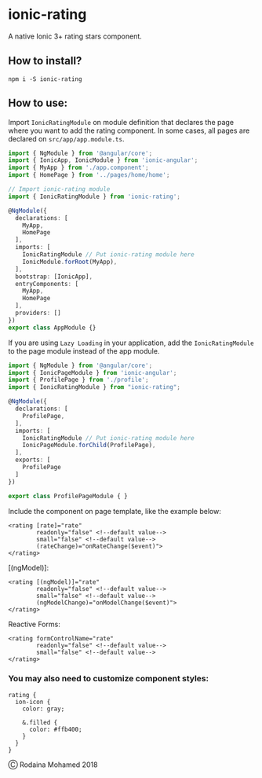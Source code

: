 # ionic-rating

A native Ionic 3+ rating stars component.

## How to install?

`npm i -S ionic-rating`

## How to use:

Import `IonicRatingModule` on module definition that declares the page where you want to add the rating component. In some cases, all pages are declared on `src/app/app.module.ts`.

```typescript
import { NgModule } from '@angular/core';
import { IonicApp, IonicModule } from 'ionic-angular';
import { MyApp } from './app.component';
import { HomePage } from '../pages/home/home';

// Import ionic-rating module
import { IonicRatingModule } from 'ionic-rating';

@NgModule({
  declarations: [
    MyApp,
    HomePage
  ],
  imports: [
    IonicRatingModule // Put ionic-rating module here
    IonicModule.forRoot(MyApp),
  ],
  bootstrap: [IonicApp],
  entryComponents: [
    MyApp,
    HomePage
  ],
  providers: []
})
export class AppModule {}
```

If you are using `Lazy Loading` in your application, add the `IonicRatingModule` to the page module instead of the app module.

```typescript
import { NgModule } from '@angular/core';
import { IonicPageModule } from 'ionic-angular';
import { ProfilePage } from './profile';
import { IonicRatingModule } from "ionic-rating";

@NgModule({
  declarations: [
    ProfilePage,
  ],
  imports: [
    IonicRatingModule // Put ionic-rating module here
    IonicPageModule.forChild(ProfilePage),
  ],
  exports: [
    ProfilePage
  ]
})

export class ProfilePageModule { }
```

Include the component on page template, like the example below:

```
<rating [rate]="rate"
        readonly="false" <!--default value-->
        small="false" <!--default value-->
        (rateChange)="onRateChange($event)">
</rating>
```

[(ngModel)]: 

```
<rating [(ngModel)]="rate"
        readonly="false" <!--default value-->
        small="false" <!--default value-->
        (ngModelChange)="onModelChange($event)">
</rating>
````

Reactive Forms:

```
<rating formControlName="rate"
        readonly="false" <!--default value-->
        small="false" <!--default value-->
</rating>
````

### You may also need to customize component styles:

```
rating {
  ion-icon {
    color: gray;

    &.filled {
      color: #ffb400;
    }
  }
}
```

&#9400; Rodaina Mohamed 2018
